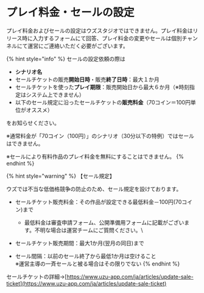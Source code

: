 # プレイ料金・セールの設定

プレイ料金およびセールの設定はウズスタジオではできません。プレイ料金はリリース時に入力するフォームにて回答、プレイ料金の変更やセールは個別チャンネルにて運営にご連絡いただく必要がございます。

{% hint style="info" %}
セールの設定依頼の際は

* **シナリオ名**
* セールチケットの販売**開始日時**・販売**終了日時**：最大１か月
* セールチケットを使った**プレイ期限**：販売開始日から最大６か月（※時刻指定はシステム上できません）
* 以下のセール規定に沿ったセールチケットの**販売料金**（70コイン＝100円単位がオススメ）

をお知らせください。



※通常料金が「70コイン（100円）」のシナリオ（30分以下の特例）ではセールはできません。

※セールにより有料作品のプレイ料金を無料にすることはできません。
{% endhint %}

{% hint style="warning" %}
【セール規定】

ウズでは不当な低価格競争の防止のため、セール規定を設けております。

* セールチケット販売料金：その作品が設定できる最低料金－100円(70コイン)まで
  * 最低料金は審査申請フォーム、公開準備用フォームに記載がございます。不明な場合は運営チームにご質問ください。\

* セールチケット販売期間：最大1か月(翌月の同日)まで
* セール間隔：以前のセール終了から最低1か月は空けること\
  ※運営主導の一斉セールと被る場合はその限りでない
{% endhint %}



セールチケットの詳細→[https://www.uzu-app.com/ja/articles/update-sale-ticket](https://www.uzu-app.com/ja/articles/update-sale-ticket)



